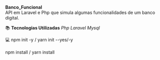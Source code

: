   **Banco_Funcional**  
  API em Laravel e Php que simula algumas funcionalidades de um banco digital. <br/>
 
 :books: **Tecnologias Utilizadas**
 *Php*
 *Laravel*
 *Mysql* <br/>
 
 :computer: 
 npm init -y /  yarn init --yes/-y <br/>  
 npm install /  yarn install <br/> 
